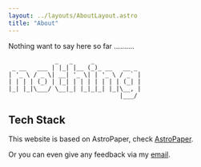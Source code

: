 ```yaml
---
layout: ../layouts/AboutLayout.astro
title: "About"
---
```


Nothing want to say here so far ..........

```
             _   _     _
 _ __   ___ | |_| |__ (_)_ __   __ _
| '_ \ / _ \| __| '_ \| | '_ \ / _` |
| | | | (_) | |_| | | | | | | | (_| |
|_| |_|\___/ \__|_| |_|_|_| |_|\__, |
                               |___/
```

## Tech Stack

This website is based on AstroPaper, check [AstroPaper](https://astro-paper.pages.dev/).

Or you can even give any feedback via my [email](mailto:contact@satnaing.dev).
